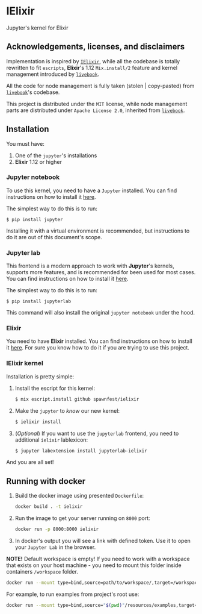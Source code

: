 # IElixir

Jupyter's kernel for Elixir

## Acknowledgements, licenses, and disclaimers

Implementation is inspired by [`IElixir`](https://github.com/pprzetacznik/IElixir), while all the codebase is totally rewritten to fit `escripts`, **Elixir**'s 1.12 `Mix.install/2` feature and kernel management introduced by [`livebook`](https://github.com/livebook-dev/livebook).

All the code for node management is fully taken (stolen | copy-pasted) from [`livebook`](https://github.com/livebook-dev/livebook)'s codebase.

This project is distributed under the `MIT` license, while node management parts are distributed under `Apache License 2.0`, inherited from [`livebook`](https://github.com/livebook-dev/livebook).

## Installation

You must have:

1. One of the `jupyter`'s installations
1. **Elixir** 1.12 or higher

### Jupyter notebook

To use this kernel, you need to have a `Jupyter` installed. You can find instructions on how to install it [here](https://jupyter.readthedocs.io/en/latest/install/notebook-classic.html).

The simplest way to do this is to run:

    $ pip install jupyter

Installing it with a virtual environment is recommended, but instructions to do it are out of this document's scope.

### Jupyter lab

This frontend is a modern approach to work with **Jupyter**'s kernels, supports more features, and is recommended for been used for most cases.
You can find instructions on how to install it [here](https://jupyterlab.readthedocs.io/en/stable/getting_started/installation.html).

The simplest way to do this is to run:

    $ pip install jupyterlab

This command will also install the original `jupyter notebook` under the hood.

### Elixir

You need to have **Elixir** installed. You can find instructions on how to install it [here](https://elixir-lang.org/install.html).
For sure you know how to do it if you are trying to use this project.

### IElixir kernel

Installation is pretty simple:

1. Install the escript for this kernel:
   
   ```bash
   $ mix escript.install github spawnfest/ielixir
   ```

1. Make the `jupyter` to _know_ our new kernel:

    ```bash
    $ ielixir install
    ```

1. (_Optional_) If you want to use the `jupyterlab` frontend, you need to additional `ielixir` lablexicon:

    ```bash
    $ jupyter labextension install jupyterlab-ielixir
    ```


And you are all set!

## Running with docker

1. Build the docker image using presented `Dockerfile`:
    
    ```bash
    docker build . -t ielixir
    ```

1. Run the image to get your server running on `8000` port:

    ```bash
    docker run -p 8000:8000 ielixir
    ```

1. In docker's output you will see a link with defined token. Use it to open your `Jupyter Lab` in the browser.

**NOTE!** Default workspace is empty! If you need to work with a workspace that exists on your host machine - 
you need to mount this folder inside containers `/workspace` folder.

```bash
docker run --mount type=bind,source=path/to/workspace/,target=/workspace -p 8000:8000 ielixir
```

For example, to run examples from project's root use:

```bash
docker run --mount type=bind,source="$(pwd)"/resources/examples,target=/workspace -p 8000:8000 ielixir
```
